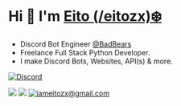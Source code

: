 # Hi 👋 I'm [Eito (/eitozx)❄️](https://eitozx.github.io)

- Discord Bot Engineer [@BadBears](https://badbears.io)
- Freelance Full Stack Python Developer.
- I make Discord Bots, Websites, API(s) & more.

[![Discord](https://discord.c99.nl/widget/theme-3/981649911151992832.png)](https://discord.com/users/981649911151992832)

[![](https://custom-icon-badges.herokuapp.com/github/followers/eitozx?color=236ad3&labelColor=1155ba&style=for-the-badge&logo=person-add&label=Follow&logoColor=white%22/%3E%3C/a%3E%20%3Ca%20href=%22https://github.com/giingu)](https://github.com/eitozx?tab=followers)
[![](https://custom-icon-badges.herokuapp.com/badge/dynamic/json?logo=star&host=formatted-dynamic-badges.herokuapp.com&formatter=metric&style=for-the-badge&color=55960c&labelColor=488207&label=stars&query=%24.stars&url=https%3A%2F%2Fapi.github-star-counter.workers.dev%2Fuser%2Feitozx)](https://github.com/eitozx?tab=repositories&sort=stargazers)
[![iameitozx@gmail.com](https://img.shields.io/badge/Gmail-D14836?style=for-the-badge&logo=gmail&logoColor=white
)](mailto:iameitozx@gmail.com)
<!-- [![Website](https://img.shields.io/badge/website-000000?style=for-the-badge&logo=About.me&logoColor=white)](https://eitozx.github.io) -->
